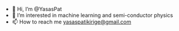 - 👋 Hi, I’m @YasasPat
- 👀 I’m interested in machine learning and semi-conductor physics
- 📫 How to reach me yasaspatikirige@gmail.com

<!---
YasasPat/YasasPat is a ✨ special ✨ repository because its `README.md` (this file) appears on your GitHub profile.
You can click the Preview link to take a look at your changes.
--->
